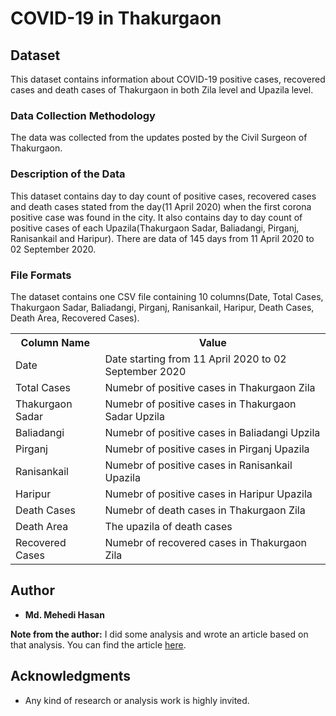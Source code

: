 # COVID-19 in Thakurgaon

## Dataset
This dataset contains information about COVID-19 positive cases, recovered cases and death cases of Thakurgaon in both Zila level and Upazila level.

### Data Collection Methodology
The data was collected from the updates posted by the Civil Surgeon of Thakurgaon.

### Description of the Data
This dataset contains day to day count of positive cases, recovered cases and death cases stated from the day(11 April 2020) when the first corona positive case was found in the city. It also contains day to day count of positive cases of each Upazila(Thakurgaon Sadar, Baliadangi, Pirganj, Ranisankail and  Haripur). There are data of 145 days from 11 April 2020 to 02 September 2020.

### File Formats
The dataset contains one CSV file containing 10 columns(Date, Total Cases, Thakurgaon Sadar, Baliadangi, Pirganj, Ranisankail, Haripur, Death Cases, Death Area, Recovered Cases).

<table>
  <tr>
    <th>Column Name</th>
    <th>Value</th>
  </tr>
  <tr>
    <td>Date</td>
    <td>Date starting from 11 April 2020 to 02 September 2020</td>
  </tr>
  <tr>
    <td>Total Cases</td>
    <td>Numebr of positive cases in Thakurgaon Zila</td>
  </tr>
  <tr>
    <td>Thakurgaon Sadar</td>
    <td>Numebr of positive cases in Thakurgaon Sadar Upzila</td>
  </tr>
  <tr>
    <td>Baliadangi</td>
    <td>Numebr of positive cases in Baliadangi Upzila</td>
  </tr>
  <tr>
    <td>Pirganj</td>
    <td>Numebr of positive cases in Pirganj Upazila</td>
  </tr>
  <tr>
    <td>Ranisankail</td>
    <td>Numebr of positive cases in Ranisankail Upazila</td>
  </tr>
  <tr>
    <td>Haripur</td>
    <td>Numebr of positive cases in Haripur Upazila</td>
  </tr>
  <tr>
    <td>Death Cases</td>
    <td>Numebr of death cases in Thakurgaon Zila</td>
  </tr>
  <tr>
    <td>Death Area</td>
    <td>The upazila of death cases</td>
  </tr>
  <tr>
    <td>Recovered Cases</td>
    <td>Numebr of recovered cases in Thakurgaon Zila</td>
  </tr>
</table>

## Author
* **Md. Mehedi Hasan**

**Note from the author:** I did some analysis and wrote an article based on that analysis. You can find the article [here](https://www.linkedin.com/pulse/analysis-covid-19-situation-thakurgaon-mehedi-hasan/?trackingId=mOVeSmDkRrirwWSPhVFt1g%3D%3D).

## Acknowledgments
* Any kind of research or analysis work is highly invited.
